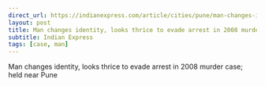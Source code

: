 ```yaml
---
direct_url: https://indianexpress.com/article/cities/pune/man-changes-identity-looks-thrice-evade-arrest-2008-murder-case-held-pune-8344660/
layout: post
title: Man changes identity, looks thrice to evade arrest in 2008 murder case; held near Pune
subtitle: Indian Express
tags: [case, man]
---
```


Man changes identity, looks thrice to evade arrest in 2008 murder case; held near Pune